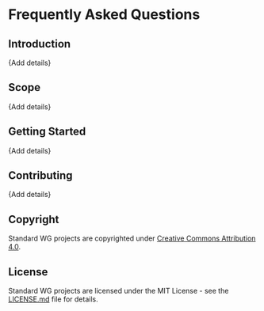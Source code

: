 # Frequently Asked Questions

## Introduction
{Add details}

## Scope
{Add details}

## Getting Started
{Add details}

## Contributing
{Add details}

## Copyright
Standard WG projects are copyrighted under [Creative Commons Attribution 4.0](https://creativecommons.org/licenses/by/4.0/).

## License
Standard WG projects are licensed under the MIT License - see the [LICENSE.md](Software_Carbon_Intensity/License.md) file for details.
